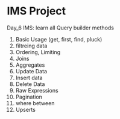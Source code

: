 # IMS Project 

Day_6 IMS: learn all Query builder methods

1. Basic Usage (get, first, find, pluck)
2. filtreing data
3. Ordering, Limiting
4. Joins
5. Aggregates
6. Update Data
7. Insert data
8. Delete Data
9. Raw Expressions
10. Pagination
11. where between
12. Upserts